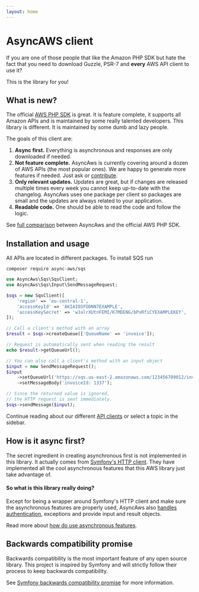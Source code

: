 ```yaml
---
layout: home
---
```


# AsyncAWS client

If you are one of those people that like the Amazon PHP SDK but hate the fact
that you need to download Guzzle, PSR-7 and **every** AWS API client to use it?

This is the library for you!

## What is new?

The official [AWS PHP SDK](https://github.com/aws/aws-sdk-php) is great. It is
feature complete, it supports all Amazon APIs and is maintained by some really talented
developers. This library is different. It is maintained by some dumb and lazy people.

The goals of this client are:

1. **Async first.** Everything is asynchronous and responses are only downloaded
   if needed.
1. **Not feature complete.** AsyncAws is currently covering around a dozen of AWS
   APIs (the most popular ones). We are happy to generate more features if needed.
   Just ask or [contribute](./contribute/index.md).
1. **Only relevant updates.** Updates are great, but if changes are released multiple
   times every week you cannot keep up-to-date with the changelog. AsyncAws uses
   one package per client so packages are small and the updates are always related
   to your application.
1. **Readable code.** One should be able to read the code and follow the logic.

See [full comparison](./compare.md) between AsyncAws and the official AWS PHP SDK.

## Installation and usage

All APIs are located in different packages. To install SQS run

```shell
composer require async-aws/sqs
```

```php
use AsyncAws\Sqs\SqsClient;
use AsyncAws\Sqs\Input\SendMessageRequest;

$sqs = new SqsClient([
    'region' => 'eu-central-1',
    'accessKeyId' => 'AKIAIOSFODNN7EXAMPLE',
    'accessKeySecret' => 'wJalrXUtnFEMI/K7MDENG/bPxRfiCYEXAMPLEKEY',
]);

// Call a client's method with an array
$result = $sqs->createQueue(['QueueName' => 'invoice']);

// Request is automatically sent when reading the result
echo $result->getQueueUrl();

// You can also call a client's method with an input object
$input = new SendMessageRequest();
$input
    ->setQueueUrl('https://sqs.us-east-2.amazonaws.com/123456789012/invoice')
    ->setMessageBody('invoiceId: 1337');

// Since the returned value is ignored,
// the HTTP request is sent immediately.
$sqs->sendMessage($input);
```

Continue reading about our different [API clients](/clients/index.md) or select
a topic in the sidebar.

## How is it async first?

The secret ingredient in creating asynchronous first is not implemented in this library.
It actually comes from [Symfony's HTTP client](https://symfony.com/doc/current/components/http_client.html).
They have implemented all the cool asynchronous features that this AWS library just
take advantage of.

#### So what is this library really doing?

Except for being a wrapper around Symfony's HTTP client and make sure the asynchronous
features are properly used, AsyncAws also [handles authentication](./authentication/index.md),
exceptions and provide input and result objects.

Read more about [how do use asynchronous features](./features/async.md).

## Backwards compatibility promise

Backwards compatibility is the most important feature of any open source library.
This project is inspired by Symfony and will strictly follow their process to
keep backwards compatibility.

See [Symfony backwards compatibility promise](https://symfony.com/bc) for more information.
